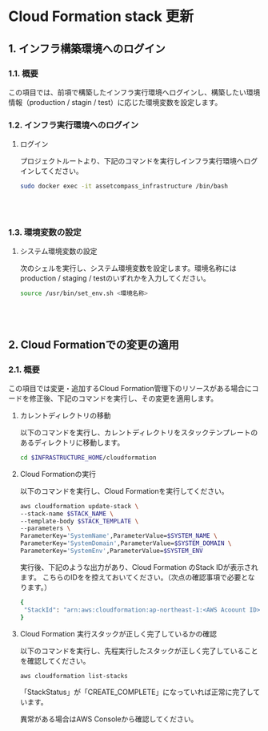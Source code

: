 # Cloud Formation stack 更新

## 1. インフラ構築環境へのログイン
### 1.1. 概要
この項目では、前項で構築したインフラ実行環境へログインし、構築したい環境情報（production / stagin / test）に応じた環境変数を設定します。


### 1.2. インフラ実行環境へのログイン

1. ログイン

    プロジェクトルートより、下記のコマンドを実行しインフラ実行環境へログインしてください。

    ```bash 
    sudo docker exec -it assetcompass_infrastructure /bin/bash
    ```

    <br>
    <br>

### 1.3. 環境変数の設定

1. システム環境変数の設定
  
   次のシェルを実行し、システム環境変数を設定します。環境名称にはproduction / staging / testのいずれかを入力してください。

    ```bash
    source /usr/bin/set_env.sh <環境名称>
    ```
    
    <br>
    <br>

## 2. Cloud Formationでの変更の適用
### 2.1. 概要
この項目では変更・追加するCloud Formation管理下のリソースがある場合にコードを修正後、下記のコマンドを実行し、その変更を適用します。

1. カレントディレクトリの移動

    以下のコマンドを実行し、カレントディレクトリをスタックテンプレートのあるディレクトリに移動します。

    ```bash
    cd $INFRASTRUCTURE_HOME/cloudformation
    ```

2. Cloud Formationの実行
   
   以下のコマンドを実行し、Cloud Formationを実行してください。

   ```bash
   aws cloudformation update-stack \
   --stack-name $STACK_NAME \
   --template-body $STACK_TEMPLATE \
   --parameters \
   ParameterKey='SystemName',ParameterValue=$SYSTEM_NAME \
   ParameterKey='SystemDomain',ParameterValue=$SYSTEM_DOMAIN \
   ParameterKey='SystemEnv',ParameterValue=$SYSTEM_ENV

   ```

   実行後、下記のような出力があり、Cloud Formation のStack IDが表示されます。
   こちらのIDをを控えておいてください。（次点の確認事項で必要となります。）


    ```bash 
    {
     "StackId": "arn:aws:cloudformation:ap-northeast-1:<AWS Acoount ID>:stack/production-rehacare-tech-terraform-preparation/85fe5260-35e3-11ef-8966-06fa51718c71"
    }

    ```

3. Cloud Formation 実行スタックが正しく完了しているかの確認

   以下のコマンドを実行し、先程実行したスタックが正しく完了していることを確認してください。

    ```bash 
    aws cloudformation list-stacks
    ```

    「StackStatus」が「CREATE_COMPLETE」になっていれば正常に完了しています。

    異常がある場合はAWS Consoleから確認してください。